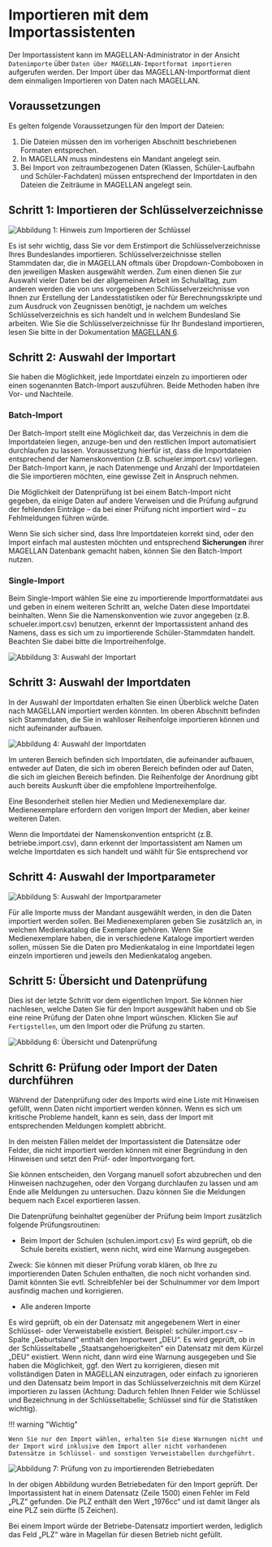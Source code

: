 # Importieren mit dem Importassistenten

Der Importassistent kann im MAGELLAN-Administrator in der Ansicht ```Datenimporte``` über ```Daten über MAGELLAN-Importformat importieren``` aufgerufen werden. Der Import über das MAGELLAN-Importformat dient dem einmaligen Importieren von Daten nach MAGELLAN.

## Voraussetzungen

Es gelten folgende Voraussetzungen für den Import der Dateien:

1. Die Dateien müssen den im vorherigen Abschnitt beschriebenen Formaten entsprechen.
2. In MAGELLAN muss mindestens ein Mandant angelegt sein.
3. Bei Import von zeitraumbezogenen Daten (Klassen, Schüler-Laufbahn und Schüler-Fachdaten) müssen entsprechend der Importdaten in den Dateien die Zeiträume in MAGELLAN angelegt sein.

## Schritt 1: Importieren der Schlüsselverzeichnisse

![Abbildung 1: Hinweis zum Importieren der Schlüssel](/assets/images/importe/magimp-1.png)

Es ist sehr wichtig, dass Sie vor dem Erstimport die Schlüsselverzeichnisse Ihres Bundeslandes importieren. Schlüsselverzeichnisse stellen Stammdaten dar, die in MAGELLAN oftmals über Dropdown-Comboboxen in den jeweiligen Masken ausgewählt werden. Zum einen dienen Sie zur Auswahl vieler Daten bei der allgemeinen Arbeit im Schulalltag, zum anderen werden die von uns vorgegebenen Schlüsselverzeichnisse von Ihnen zur Erstellung der Landesstatistiken oder für Berechnungsskripte und zum Ausdruck von Zeugnissen benötigt, je nachdem um welches Schlüsselverzeichnis es sich handelt und in welchem Bundesland Sie arbeiten. Wie Sie die Schlüsselverzeichnisse für Ihr Bundesland importieren, lesen Sie bitte in der Dokumentation [MAGELLAN 6](https://doc.magellan6.stueber.de/).

## Schritt 2: Auswahl der Importart

Sie haben die Möglichkeit, jede Importdatei einzeln zu importieren oder einen sogenannten Batch-Import auszuführen. Beide Methoden haben ihre Vor- und Nachteile.

### Batch-Import

Der Batch-Import stellt eine Möglichkeit dar, das Verzeichnis in dem die Importdateien liegen, anzuge-ben und den restlichen Import automatisiert durchlaufen zu lassen. Voraussetzung hierfür ist, dass die Importdateien entsprechend der Namenskonvention (z.B. schueler.import.csv) vorliegen. Der Batch-Import kann, je nach Datenmenge und Anzahl der Importdateien die Sie importieren möchten, eine gewisse Zeit in Anspruch nehmen.

Die Möglichkeit der Datenprüfung ist bei einem Batch-Import nicht gegeben, da einige Daten auf andere Verweisen und die Prüfung aufgrund der fehlenden Einträge – da bei einer Prüfung nicht importiert wird – zu Fehlmeldungen führen würde.

Wenn Sie sich sicher sind, dass Ihre Importdateien korrekt sind, oder den Import einfach mal austesten möchten und entsprechend **Sicherungen** ihrer MAGELLAN Datenbank gemacht haben, können Sie den Batch-Import nutzen.

### Single-Import

Beim Single-Import wählen Sie eine zu importierende Importformatdatei aus und geben in einem weiteren Schritt an, welche Daten diese Importdatei beinhalten. Wenn Sie die Namenskonvention wie zuvor angegeben (z.B. schueler.import.csv) benutzen, erkennt der Importassistent anhand des Namens, dass es sich um zu importierende Schüler-Stammdaten handelt. Beachten Sie dabei bitte die Importreihenfolge.

![Abbildung 3: Auswahl der Importart](/assets/images/importe/magimp-2.png)

## Schritt 3: Auswahl der Importdaten

In der Auswahl der Importdaten erhalten Sie einen Überblick welche Daten nach MAGELLAN importiert werden könnten. Im oberen Abschnitt befinden sich Stammdaten, die Sie in wahlloser Reihenfolge importieren können und nicht aufeinander aufbauen.

![Abbildung 4: Auswahl der Importdaten](/assets/images/importe/magimp-3.png)

Im unteren Bereich befinden sich Importdaten, die aufeinander aufbauen, entweder auf Daten, die sich im oberen Bereich befinden oder auf Daten, die sich im gleichen Bereich befinden. Die Reihenfolge der Anordnung gibt auch bereits Auskunft über die empfohlene Importreihenfolge.

Eine Besonderheit stellen hier Medien und Medienexemplare dar. Medienexemplare erfordern den vorigen Import der Medien, aber keiner weiteren Daten.

Wenn die Importdatei der Namenskonvention entspricht (z.B. betriebe.import.csv), dann erkennt der Importassistent am Namen um welche Importdaten es sich handelt und wählt für Sie entsprechend vor

## Schritt 4: Auswahl der Importparameter

![Abbildung 5: Auswahl der Importparameter](/assets/images/importe/magimp-4.png)

Für alle Importe muss der Mandant ausgewählt werden, in den die Daten importiert werden sollen. Bei Medienexemplaren geben Sie zusätzlich an, in welchen Medienkatalog die Exemplare gehören. Wenn Sie Medienexemplare haben, die in verschiedene Kataloge importiert werden sollen, müssen Sie die Daten pro Medienkatalog in eine Importdatei legen einzeln importieren und jeweils den Medienkatalog angeben.

## Schritt 5: Übersicht und Datenprüfung

Dies ist der letzte Schritt vor dem eigentlichen Import. Sie können hier nachlesen, welche Daten Sie für den Import ausgewählt haben und ob Sie eine reine Prüfung der Daten ohne Import wünschen. Klicken Sie auf ```Fertigstellen```, um den Import oder die Prüfung zu starten.

![Abbildung 6: Übersicht und Datenprüfung](/assets/images/importe/magimp-5.png)

## Schritt 6: Prüfung oder Import der Daten durchführen

Während der Datenprüfung oder des Imports wird eine Liste mit Hinweisen gefüllt, wenn Daten nicht importiert werden können. Wenn es sich um kritische Probleme handelt, kann es sein, dass der Import mit entsprechenden Meldungen komplett abbricht.

In den meisten Fällen meldet der Importassistent die Datensätze oder Felder, die nicht importiert werden können mit einer Begründung in den Hinweisen und setzt den Prüf- oder Importvorgang fort.

Sie können entscheiden, den Vorgang manuell sofort abzubrechen und den Hinweisen nachzugehen, oder den Vorgang durchlaufen zu lassen und am Ende alle Meldungen zu untersuchen. Dazu können Sie die Meldungen bequem nach Excel exportieren lassen.

Die Datenprüfung beinhaltet gegenüber der Prüfung beim Import zusätzlich folgende Prüfungsroutinen:

* Beim Import der Schulen (schulen.import.csv) Es wird geprüft, ob die Schule bereits existiert, wenn nicht, wird eine Warnung ausgegeben.

Zweck: Sie können mit dieser Prüfung vorab klären, ob Ihre zu importierenden Daten Schulen enthalten, die noch nicht vorhanden sind. Damit könnten Sie evtl. Schreibfehler bei der Schulnummer vor dem Import ausfindig machen und korrigieren.

* Alle anderen Importe

Es wird geprüft, ob ein der Datensatz mit angegebenem Wert in einer Schlüssel- oder Verweistabelle existiert. Beispiel: schüler.import.csv – Spalte „Geburtsland“ enthält den Importwert „DEU“. Es wird geprüft, ob in der Schlüsseltabelle „Staatsangehoerigkeiten“ ein Datensatz mit dem Kürzel „DEU“ existiert. Wenn nicht, dann wird eine Warnung ausgegeben und Sie haben die Möglichkeit, ggf. den Wert zu korrigieren, diesen mit vollständigen Daten in MAGELLAN einzutragen, oder einfach zu ignorieren und den Datensatz beim Import in das Schlüsselverzeichnis mit dem Kürzel importieren zu lassen (Achtung: Dadurch fehlen Ihnen Felder wie Schlüssel und Bezeichnung in der Schlüsseltabelle; Schlüssel sind für die Statistiken wichtig).

!!! warning "Wichtig"

    Wenn Sie nur den Import wählen, erhalten Sie diese Warnungen nicht und der Import wird inklusive dem Import aller nicht vorhandenen Datensätze in Schlüssel- und sonstigen Verweistabellen durchgeführt.

![Abbildung 7: Prüfung von zu importierenden Betriebedaten](/assets/images/importe/magimp-6.png)

In der obigen Abbildung wurden Betriebedaten für den Import geprüft. Der Importassistent hat in einem Datensatz (Zeile 1500) einen Fehler im Feld „PLZ“ gefunden. Die PLZ enthält den Wert „1976cc“ und ist damit länger als eine PLZ sein dürfte (5 Zeichen).

Bei einem Import würde der Betriebe-Datensatz importiert werden, lediglich das Feld „PLZ“ wäre in Magellan für diesen Betrieb nicht gefüllt.
